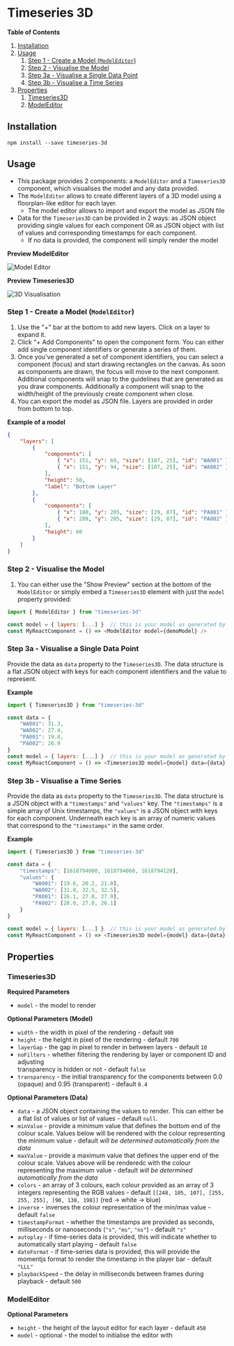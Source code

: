 # Timeseries 3D

**Table of Contents**

1. [Installation](#installation)
2. [Usage](#usage)
    1. [Step 1 - Create a Model (`ModelEditor`)](#step-1---create-a-model-modeleditor)
    2. [Step 2 - Visualise the Model](#step-2---visualise-the-model)
    3. [Step 3a - Visualise a Single Data Point](#step-3a---visualise-a-single-data-point)
    4. [Step 3b - Visualise a Time Series](#step-3b---visualise-a-time-series)
3. [Properties](#properties)
    1. [Timeseries3D](#timeseries3d)
    2. [ModelEditor](#modeleditor)

## Installation

```
npm install --save timeseries-3d
```

## Usage

* This package provides 2 components: a `ModelEditor` and a `Timeseries3D` component, which visualises the model and any data provided.
* The `ModelEditor` allows to create different layers of a 3D model using a floorplan-like editor for each layer.
    * The model editor allows to import and export the model as JSON file
* Data for the `Timeseries3D` can be provided in 2 ways: as JSON object providing single values for each component OR as JSON object with list of values and corresponding timestamps for each component.
    * If no data is provided, the component will simply render the model

**Preview ModelEditor**

![Model Editor](/static/model-editor.png)

**Preview Timeseries3D**

![3D Visualisation](/static/3d-visualisation.png)

### Step 1 - Create a Model (`ModelEditor`)

1. Use the "+" bar at the bottom to add new layers. Click on a layer to expand it.
2. Click "+ Add Components" to open the component form. You can either add single component identifiers or generate a series of them.
3. Once you've generated a set of component identifiers, you can select a component (focus) and start drawing rectangles on the canvas. 
 As soon as components are drawn, the focus will move to the next component. Additional components will snap to the guidelines that are
 generated as you draw components. Additionally a component will snap to the width/height of the previously create component when close.
4. You can export the model as JSON file. Layers are provided in order from bottom to top.

**Example of a model**

```json
{
    "layers": [
        {
            "components": [
                { "x": 151, "y": 69, "size": [107, 25], "id": "WA001" },
                { "x": 151, "y": 94, "size": [107, 25], "id": "WA002" }
            ],
            "height": 50,
            "label": "Bottom Layer"
        },
        {
            "components": [
                { "x": 180, "y": 205, "size": [29, 87], "id": "PA001" },
                { "x": 209, "y": 205, "size": [29, 87], "id": "PA002" }
            ],
            "height": 60
        }
    ]
}
```

### Step 2 - Visualise the Model

1. You can either use the "Show Preview" section at the bottom of the `ModelEditor` or simply embed a `Timeseries3D` element with just 
 the `model` property provided:

```javascript
import { ModelEditor } from "timeseries-3d"

const model = { layers: [...] }  // this is your model as generated by the editor
const MyReactComponent = () => <ModelEditor model={demoModel} />
```

### Step 3a - Visualise a Single Data Point

Provide the data as `data` property to the `Timeseries3D`. The data structure is a flat JSON object with keys for each component 
 identifiers and the value to represent.

**Example**

```javascript
import { Timeseries3D } from "timeseries-3d"

const data = {
    "WA001": 31.3,
    "WA002": 27.4,
    "PA001": 19.8,
    "PA002": 26.9
}
const model = { layers: [...] }  // this is your model as generated by the editor
const MyReactComponent = () => <Timeseries3D model={model} data={data} />
```

### Step 3b - Visualise a Time Series

Provide the data as `data` property to the `Timeseries3D`. The data structure is a JSON object with a `"timestamps"` and `"values"` key. The
 `"timestamps"` is a simple array of Unix timestamps, the `"values"` is a JSON object with keys for each component. Underneath each key is an 
 array of numeric values that correspond to the `"timestamps"` in the same order.

**Example**

```javascript
import { Timeseries3D } from "timeseries-3d"

const data = {
    "timestamps": [1618794000, 1618794060, 1618794120],
    "values": {
        "WA001": [19.6, 20.2, 21.0],
        "WA002": [31.8, 32.5, 32.5],
        "PA001": [26.1, 27.0, 27.9],
        "PA002": [28.0, 27.0, 26.1]
    }
}

const model = { layers: [...] }  // this is your model as generated by the editor
const MyReactComponent = () => <Timeseries3D model={model} data={data} autoplay />
```

## Properties

### Timeseries3D

**Required Parameters**

- `model` - the model to render

**Optional Parameters (Model)**

- `width` - the width in pixel of the rendering - default `900`
- `height` - the height in pixel of the rendering - default `700`
- `layerGap` - the gap in pixel to render in between layers - default `10`
- `noFilters` - whether filtering the rendering by layer or component ID and adjusting  
 transparency is hidden or not - default `false`
- `transparency` - the initial transparency for the components between 0.0 (opaque) and 0.95 (transparent) - default `0.4`

**Optional Parameters (Data)**

- `data` - a JSON object containing the values to render. This can either be a flat list
 of values or list of values - default `null`.
- `minValue` - provide a minimum value that defines the bottom end of the colour scale. 
 Values below will be rendered with the colour representing the minimum value - default 
 _will be determined automatically from the data_
- `maxValue` - provide a maximum value that defines the upper end of the colour scale. 
 Values above will be renderedc with the colour representing the maximum value - default
 _will be determined automatically from the data_
- `colors` - an array of 3 colours, each colour provided as an array of 3 integers 
 representing the RGB values - default `[[248, 105, 107], [255, 255, 255], [90, 138, 198]]` 
  (red -> white -> blue)
- `inverse` - inverses the colour representation of the min/max value - default `false`
- `timestampFormat` - whether the timestamps are provided as seconds, milliseconds or 
 nanoseconds (`"s"`, `"ms"`, `"ns"`) - default `"s"`
- `autoplay` - if time-series data is provided, this will indicate whether to  
 automatically start playing - default `false`
- `dateFormat` - if time-series data is provided, this will provide the momentjs format
 to render the timestamp in the player bar - default `"LLL"`
- `playbackSpeed` - the delay in milliseconds between frames during playback - default `500`

### ModelEditor

**Optional Parameters**

- `height` - the height of the layout editor for each layer - default `450`
- `model` - optional - the model to initialise the editor with
